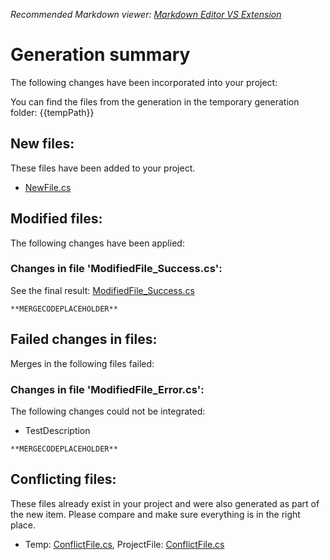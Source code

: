 *Recommended Markdown viewer: [Markdown Editor VS Extension](https://marketplace.visualstudio.com/items?itemName=MadsKristensen.MarkdownEditor)*

# Generation summary
The following changes have been incorporated into your project:

You can find the files from the generation in the temporary generation folder: {{tempPath}}

## New files:
These files have been added to your project.
* [NewFile.cs](about:/{{projectPath}}/NewFile.cs)

## Modified files:
The following changes have been applied:

### Changes in file 'ModifiedFile_Success.cs':
See the final result: [ModifiedFile_Success.cs](about:/{{projectPath}}/ModifiedFile_Success.cs)

```CSHARP
**MERGECODEPLACEHOLDER**
```


## Failed changes in files:
Merges in the following files failed:

### Changes in file 'ModifiedFile_Error.cs':
The following changes could not be integrated: 
* TestDescription

```CSHARP
**MERGECODEPLACEHOLDER**
```


## Conflicting files:
These files already exist in your project and were also generated as part of the new item.
Please compare and make sure everything is in the right place.
* Temp: [ConflictFile.cs](ConflictFile.cs), ProjectFile: [ConflictFile.cs](about:/{{projectPath}}/ConflictFile.cs)
